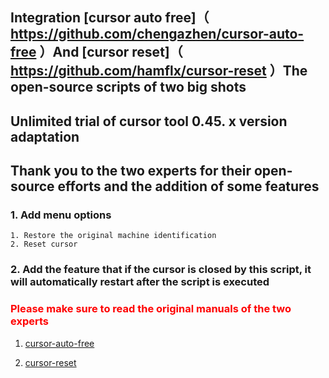 ## Integration [cursor auto free]（ https://github.com/chengazhen/cursor-auto-free ）And [cursor reset]（ https://github.com/hamflx/cursor-reset ）The open-source scripts of two big shots
## Unlimited trial of cursor tool 0.45. x version adaptation
## Thank you to the two experts for their open-source efforts and the addition of some features
### 1. Add menu options
    1. Restore the original machine identification
    2. Reset cursor
### 2. Add the feature that if the cursor is closed by this script, it will automatically restart after the script is executed

### <font color="red">Please make sure to read the original manuals of the two experts</font>
1. [cursor-auto-free]( https://cursor-auto-free-doc.vercel.app/ )

2. [cursor-reset]( https://github.com/hamflx/cursor-reset/blob/main/README.md )   